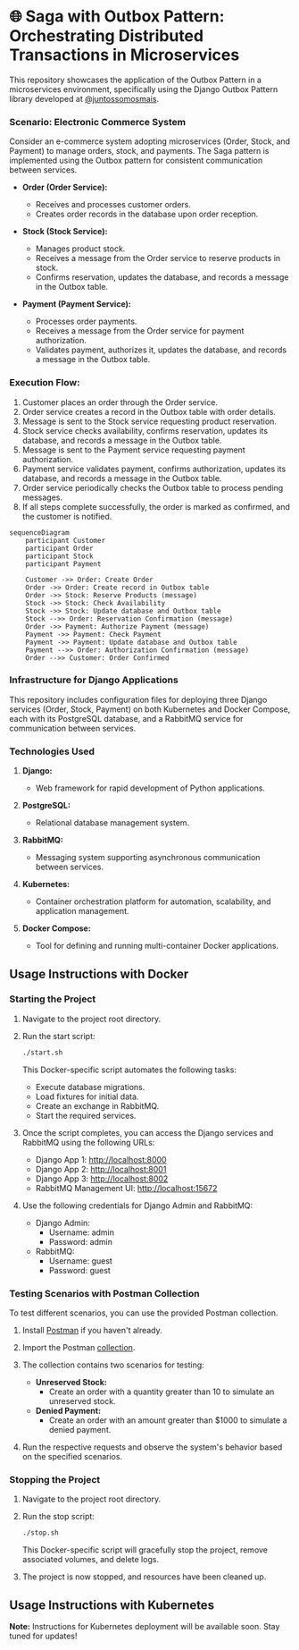 # 🌐 Saga with Outbox Pattern: Orchestrating Distributed Transactions in Microservices

This repository showcases the application of the Outbox Pattern in a microservices environment, specifically using the Django Outbox Pattern library developed at [@juntossomosmais](https://github.com/juntossomosmais/django-outbox-pattern).

### Scenario: Electronic Commerce System

Consider an e-commerce system adopting microservices (Order, Stock, and Payment) to manage orders, stock, and payments. The Saga pattern is implemented using the Outbox pattern for consistent communication between services.

* **Order (Order Service):**
    - Receives and processes customer orders.
    - Creates order records in the database upon order reception.

* **Stock (Stock Service):**
    - Manages product stock.
    - Receives a message from the Order service to reserve products in stock.
    - Confirms reservation, updates the database, and records a message in the Outbox table.

* **Payment (Payment Service):**
    - Processes order payments.
    - Receives a message from the Order service for payment authorization.
    - Validates payment, authorizes it, updates the database, and records a message in the Outbox table.

### Execution Flow:

1. Customer places an order through the Order service.
2. Order service creates a record in the Outbox table with order details.
3. Message is sent to the Stock service requesting product reservation.
4. Stock service checks availability, confirms reservation, updates its database, and records a message in the Outbox table.
5. Message is sent to the Payment service requesting payment authorization.
6. Payment service validates payment, confirms authorization, updates its database, and records a message in the Outbox table.
7. Order service periodically checks the Outbox table to process pending messages.
8. If all steps complete successfully, the order is marked as confirmed, and the customer is notified.

```mermaid
sequenceDiagram
    participant Customer
    participant Order
    participant Stock
    participant Payment

    Customer ->> Order: Create Order
    Order ->> Order: Create record in Outbox table
    Order ->> Stock: Reserve Products (message)
    Stock ->> Stock: Check Availability
    Stock ->> Stock: Update database and Outbox table
    Stock -->> Order: Reservation Confirmation (message)
    Order ->> Payment: Authorize Payment (message)
    Payment ->> Payment: Check Payment
    Payment ->> Payment: Update database and Outbox table
    Payment -->> Order: Authorization Confirmation (message)
    Order -->> Customer: Order Confirmed
```

### Infrastructure for Django Applications

This repository includes configuration files for deploying three Django services (Order, Stock, Payment) on both Kubernetes and Docker Compose, each with its PostgreSQL database, and a RabbitMQ service for communication between services.

### Technologies Used

1. **Django:**
    - Web framework for rapid development of Python applications.

2. **PostgreSQL:**
    - Relational database management system.

3. **RabbitMQ:**
    - Messaging system supporting asynchronous communication between services.

4. **Kubernetes:**
    - Container orchestration platform for automation, scalability, and application management.

5. **Docker Compose:**
    - Tool for defining and running multi-container Docker applications.


## Usage Instructions with Docker

### Starting the Project

1. Navigate to the project root directory.

2. Run the start script:

    ```bash
    ./start.sh
    ```

   This Docker-specific script automates the following tasks:
   - Execute database migrations.
   - Load fixtures for initial data.
   - Create an exchange in RabbitMQ.
   - Start the required services.

3. Once the script completes, you can access the Django services and RabbitMQ using the following URLs:
   - Django App 1: [http://localhost:8000](http://localhost:8000)
   - Django App 2: [http://localhost:8001](http://localhost:8001)
   - Django App 3: [http://localhost:8002](http://localhost:8002)
   - RabbitMQ Management UI: [http://localhost:15672](http://localhost:15672)

4. Use the following credentials for Django Admin and RabbitMQ:
   - Django Admin:
     - Username: admin
     - Password: admin
   - RabbitMQ:
     - Username: guest
     - Password: guest
### Testing Scenarios with Postman Collection

To test different scenarios, you can use the provided Postman collection.

1. Install [Postman](https://www.postman.com/downloads/) if you haven't already.

2. Import the Postman [collection](Saga%20with%20Outbox%20Pattern.postman_collection.json).

3. The collection contains two scenarios for testing:

   - **Unreserved Stock:**
     - Create an order with a quantity greater than 10 to simulate an unreserved stock.
   - **Denied Payment:**
     - Create an order with an amount greater than $1000 to simulate a denied payment.

4. Run the respective requests and observe the system's behavior based on the specified scenarios.

### Stopping the Project

1. Navigate to the project root directory.

2. Run the stop script:

    ```bash
    ./stop.sh
    ```

   This Docker-specific script will gracefully stop the project, remove associated volumes, and delete logs.

3. The project is now stopped, and resources have been cleaned up.

## Usage Instructions with Kubernetes

**Note:** Instructions for Kubernetes deployment will be available soon. Stay tuned for updates!